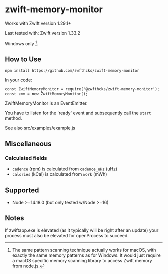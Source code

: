 # zwift-memory-monitor

Works with Zwift version 1.29.1+

Last tested with: Zwift version 1.33.2

Windows only [^1].


## How to Use

````
npm install https://github.com/zwfthcks/zwift-memory-monitor
`````

In your code:

`````
const ZwiftMemoryMonitor = require('@zwfthcks/zwift-memory-monitor');
const zmm = new ZwiftMemoryMonitor();
`````

ZwiftMemoryMonitor is an EventEmitter.

You have to listen for the 'ready' event and subsequently call the ```start``` method.

See also src/examples/example.js



## Miscellaneous

### Calculated fields

- ```cadence``` (rpm) is calculated from ````cadence_uHz```` (uHz)
- ````calories```` (kCal) is calculated from ````work```` (mWh)



## Supported

- Node >=14.18.0 (but only tested w/Node >=16)


## Notes

If zwiftapp.exe is elevated (as it typically will be right after an update) your process must also be elevated for openProcess to succeed.



[^1]: The same pattern scanning technique actually works for macOS, with exactly the same memory patterns as for Windows. It would just require a macOS specific memory scanning library to access Zwift memory from node.js.
